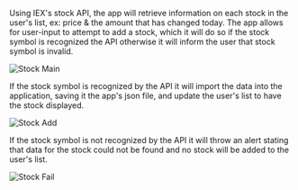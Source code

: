 Using IEX's stock API, the app will retrieve information on each stock in the user's list, ex: price & the amount that has changed today. The app allows for user-input to attempt to add a stock, which it will do so if the stock symbol is recognized the API otherwise it will inform the user that stock symbol is invalid.

![Stock Main](https://user-images.githubusercontent.com/31080342/173478711-54fc11a6-a8a5-4bcf-81da-c182dd12e2b6.PNG)

If the stock symbol is recognized by the API it will import the data into the application, saving it the app's json file, and update the user's list to have the stock displayed.

![Stock Add](https://user-images.githubusercontent.com/31080342/173478716-43095fee-fcfe-4229-9560-8d296b141016.PNG)


If the stock symbol is not recognized by the API it will throw an alert stating that data for the stock could not be found and no stock will be added to the user's list.

![Stock Fail](https://user-images.githubusercontent.com/31080342/173478724-085f4a92-3772-4763-9aae-37ffb41d5442.PNG)
